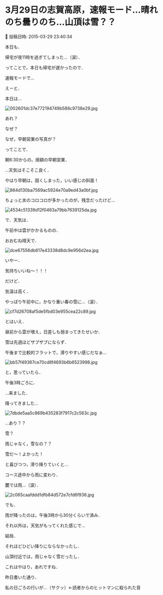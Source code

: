 # 3月29日の志賀高原，速報モード…晴れのち曇りのち…山頂は雪？？

📅 投稿日時: 2015-03-29 23:40:34

本日も．


帰宅が夜11時を過ぎてしまった…（涙）．


ってことで，本日も帰宅が遅かったので．


速報モードで…





えーと．


本日は…




![002601dc37e772194749b588c9738e29.jpg](images/002601dc37e772194749b588c9738e29.jpg)




あれ？


なぜ？


なぜ，早朝営業の写真が？





ってことで．


朝6:30からの，焼額の早朝営業．


…天気はそこそこ良く．


やはり早朝は，固くしまった，いい感じの斜面！




![864d130ba7569ac5924e70a9ed43a0bf.jpg](images/864d130ba7569ac5924e70a9ed43a0bf.jpg)




ちょっと氷のコロコロが多かったのが，残念だったけど…




![4534c51339d12f0463a79bb7639125da.jpg](images/4534c51339d12f0463a79bb7639125da.jpg)







で．天気は．


午前中は雲がかかるものの．


おおむね晴天で．




![dce67556db617e43338d8dc9e956d2ea.jpg](images/dce67556db617e43338d8dc9e956d2ea.jpg)




いやー．


気持ちいいね～！！！





だけど．


気温は高く．


やっぱり午前中に，かなり重い春の雪に…（涙）．




![cf7d26708af5de5fbd03e955cea22c89.jpg](images/cf7d26708af5de5fbd03e955cea22c89.jpg)







とはいえ．


昼前から雲が増え，日差しも弱まってきたせいか．


雪は先週ほどザブザブにならず．


午後まで比較的フラットで，滑りやすい感じだなぁ…




![bb57f49367ce70cd8f4693b6b6523998.jpg](images/bb57f49367ce70cd8f4693b6b6523998.jpg)







と，思っていたら．


午後3時ごろに．


…来ました．


降ってきました…




![7dbde5aa5c869b435283f7917c2c563c.jpg](images/7dbde5aa5c869b435283f7917c2c563c.jpg)




…あり？？


雪？


雨じゃなく，雪なの？？


雪だ～！よかった！





と喜びつつ，滑り降りていくと…


コース途中から雨に変わり．


麓では雨…（涙）．




![2c065caafddd1dfb84d572e7cfd6f936.jpg](images/2c065caafddd1dfb84d572e7cfd6f936.jpg)







でも．


雨が降ったのは，午後3時から30分くらいで済み．


それ以外は，天気がもってくれた感じで…





結局．


それほどひどい降りにならなかったし．


山頂付近では，雨じゃなく雪だったし．


これはやはり，あれですね．


昨日書いた通り．


私の日ごろの行いが…（サクッ）←読者からのヒットマンに殺られた音
